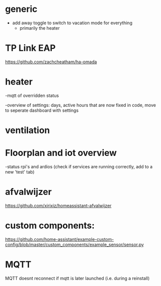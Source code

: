 # generic
- add away toggle to switch to vacation mode for everything
    - primarily the heater

# TP Link EAP
https://github.com/zachcheatham/ha-omada

# heater
-mqtt of overridden status

-overview of settings: days, active hours that are now fixed in code, move to seperate dashboard with settings

# ventilation


# Floorplan and iot overview
-status rpi's and ardios (check if services are running correctly, add to a new 'test' tab)

# afvalwijzer
https://github.com/xirixiz/homeassistant-afvalwijzer

# custom components:
https://github.com/home-assistant/example-custom-config/blob/master/custom_components/example_sensor/sensor.py

# MQTT
MQTT doesnt reconnect if mqtt is later launched (i.e. during a reinstall)